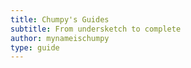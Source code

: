 ```yaml
---
title: Chumpy's Guides
subtitle: From undersketch to complete
author: mynameischumpy
type: guide
---
```

<GuideList list="chumpys" titles="none"/>

<script setup lang="ts">
import GuideList from '@/components/GuideList.vue'
</script>